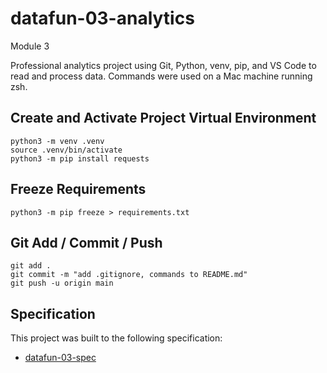 # datafun-03-analytics
Module 3 

Professional analytics project using Git, Python, venv, pip, and VS Code to read and process data.
Commands were used on a Mac machine running zsh.  

## Create and Activate Project Virtual Environment

```shell
python3 -m venv .venv
source .venv/bin/activate
python3 -m pip install requests
```

## Freeze Requirements

```shell
python3 -m pip freeze > requirements.txt
```

## Git Add / Commit / Push 

```shell
git add .
git commit -m "add .gitignore, commands to README.md"
git push -u origin main
```

## Specification

This project was built to the following specification:

- [datafun-03-spec](https://github.com/denisecase/datafun-03-spec)
